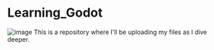 # Learning_Godot
![image](https://github.com/user-attachments/assets/0a329cb7-04a8-4d7b-aee2-247d3967036a)
This is a repository where I'll be uploading my files as I dive deeper.
